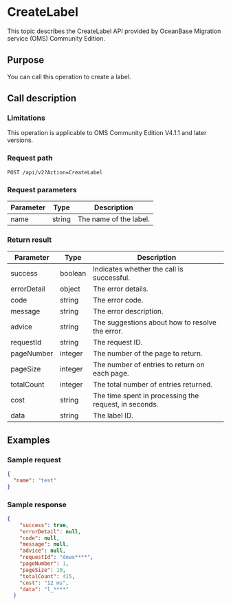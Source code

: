 
# CreateLabel

This topic describes the CreateLabel API provided by OceanBase Migration service (OMS) Community Edition.

## Purpose

You can call this operation to create a label.

## Call description

### Limitations

This operation is applicable to OMS Community Edition V4.1.1 and later versions.

### Request path

`POST /api/v2?Action=CreateLabel`

### Request parameters

| Parameter | Type | Description |
|-----------|--------|-------------|
| name | string | The name of the label.  |

### Return result

| Parameter | Type | Description |
|------------|------------------|------------------------|
| success | boolean | Indicates whether the call is successful.  |
| errorDetail | object | The error details.  |
| code | string | The error code.  |
| message | string | The error description.  |
| advice | string | The suggestions about how to resolve the error.  |
| requestId | string | The request ID.  |
| pageNumber | integer | The number of the page to return.  |
| pageSize | integer | The number of entries to return on each page.  |
| totalCount | integer | The total number of entries returned.  |
| cost | string | The time spent in processing the request, in seconds.  |
| data | string | The label ID.  |

## Examples

### Sample request

```JSON
{
  "name": "test"
}
```

### Sample response

```JSON
{
    "success": true,
    "errorDetail": null,
    "code": null,
    "message": null,
    "advice": null,
    "requestId": "dewx****",
    "pageNumber": 1,
    "pageSize": 10,
    "totalCount": 415,
    "cost": "12 ms",
    "data": "l_****"
  }
```
